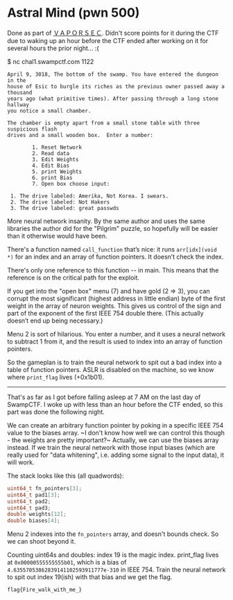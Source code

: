 # Astral Mind (pwn 500)

Done as part of [ＶＡＰＯＲＳＥＣ](https://ctftime.org/team/45771).
Didn't score points for it during the CTF due to waking up an hour before
the CTF ended after working on it for several hours the prior night... :(

$ nc chal1.swampctf.com 1122

```
April 9, 3018, The bottom of the swamp. You have entered the dungeon in the
house of Esic to burgle its riches as the previous owner passed away a thousand
years ago (what primitive times). After passing through a long stone hallway
you notice a small chamber.

The chamber is empty apart from a small stone table with three suspicious flash
drives and a small wooden box.  Enter a number:

        1. Reset Network
        2. Read data
        3. Edit Weights
        4. Edit Bias
        5. print Weights
        6. print Bias
        7. Open box choose input:

 1. The drive labeled: Amerika, Not Korea. I swears.
 2. The drive labeled: Not Hakers
 3. The drive labeled: great passwds
```

More neural network insanity. By the same author and uses the same libraries
the author did for the "Pilgrim" puzzle, so hopefully will be easier than it
otherwise would have been.

There's a function named `call_function` that’s nice: it runs `arr[idx](void *)`
for an index and an array of function pointers. It doesn’t check the index.

There's only one reference to this function -- in main. This means that the
reference is on the critical path for the exploit.

If you get into the "open box" menu (7) and have gold (2 => 3), you can corrupt
the most significant (highest address in little endian) byte of the first
weight in the array of neuron weights. This gives us control of the sign and
part of the exponent of the first IEEE 754 double there. (This actually doesn’t
end up being necessary.)

Menu 2 is sort of hilarious. You enter a number, and it uses a neural network
to subtract 1 from it, and the result is used to index into an array of
function pointers.

So the gameplan is to train the neural network to spit out a bad index into a
table of function pointers. ASLR is disabled on the machine, so we know where
`print_flag` lives (+0x1b01).

----

That's as far as I got before falling asleep at 7 AM on the last day of
SwampCTF. I woke up with less than an hour before the CTF ended, so this part
was done the following night.

We can create an arbitrary function pointer by poking in a specific IEEE 754
value to the biases array. ~I don't know how well we can control this though -
the weights are pretty important?~ Actually, we can use the biases array
instead. If we train the neural network with those input biases (which are
really used for "data whitening", i.e. adding some signal to the input data), it
will work. 

The stack looks like this (all quadwords):

```c
uint64_t fn_pointers[3];
uint64_t pad1[3];
uint64_t pad2;
uint64_t pad3;
double weights[12];
double biases[4];
```

Menu 2 indexes into the `fn_pointers` array, and doesn't bounds check. So we
can shoot beyond it.

Counting uint64s and doubles: index 19 is the magic index. print_flag lives at
`0x00000555555555b01`, which is a bias of
`4.63557053862839141102593911777e-310` in IEEE 754. Train the neural network to
spit out index 19(ish) with that bias and we get the flag.

`flag{Fire_walk_with_me_}`

